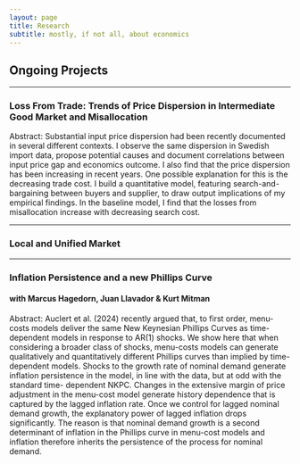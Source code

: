 ```yaml
---
layout: page
title: Research
subtitle: mostly, if not all, about economics
---
```


## Ongoing Projects
---
### Loss From Trade: Trends of Price Dispersion in Intermediate Good Market and Misallocation

Abstract: Substantial input price dispersion had been recently documented in several different contexts. I observe the same dispersion in Swedish import data, propose potential causes and document correlations between input price gap and economics outcome. I also find that the price dispersion has been increasing in recent years. One possible explanation for this is the decreasing trade cost. I build a quantitative model, featuring search-and-bargaining between buyers and supplier, to draw output implications of my empirical findings. In the baseline model, I find that the losses from misallocation increase with decreasing search cost. 

---
### Local and Unified Market

---
### Inflation Persistence and a new Phillips Curve 
#### with Marcus Hagedorn, Juan Llavador & Kurt Mitman
Abstract: Auclert et al. (2024) recently argued that, to first order, menu-costs models deliver
the same New Keynesian Phillips Curves as time-dependent models in response to AR(1)
shocks. We show here that when considering a broader class of shocks, menu-costs models
can generate qualitatively and quantitatively different Phillips curves than implied by
time-dependent models. Shocks to the growth rate of nominal demand generate inflation
persistence in the model, in line with the data, but at odd with the standard time-
dependent NKPC. Changes in the extensive margin of price adjustment in the menu-cost
model generate history dependence that is captured by the lagged inflation rate. Once
we control for lagged nominal demand growth, the explanatory power of lagged inflation
drops significantly. The reason is that nominal demand growth is a second determinant
of inflation in the Phillips curve in menu-cost models and inflation therefore inherits the
persistence of the process for nominal demand.
